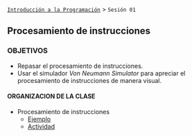 [`Introducción a la Programación`](../Readme.md) > `Sesión 01`

## Procesamiento de instrucciones

### OBJETIVOS 

- Repasar el procesamiento de instrucciones.
- Usar el simulador *Von Neumann Simulator* para apreciar el procesamiento de instrucciones de manera visual.

#### ORGANIZACION DE LA CLASE

- Procesamiento de instrucciones
	- [Ejemplo](ejemplo/)
	- [Actividad](actividad/)
